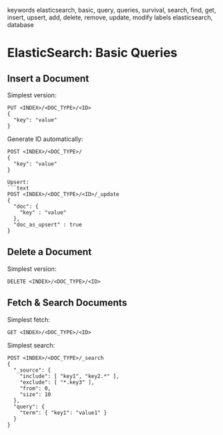 keywords elasticsearch, basic, query, queries, survival, search, find, get, insert, upsert, add, delete, remove, update, modify
labels elasticsearch, database

# ElasticSearch: Basic Queries
## Insert a Document
Simplest version:
```text
PUT <INDEX>/<DOC_TYPE>/<ID>
{
  "key": "value"
}
```

Generate ID automatically:
```text
POST <INDEX>/<DOC_TYPE>/
{
  "key": "value"
}

Upsert:
```text
POST <INDEX>/<DOC_TYPE>/<ID>/_update
{
  "doc": {
    "key" : "value"
  },
  "doc_as_upsert" : true
}
```

## Delete a Document
Simplest version:
```text
DELETE <INDEX>/<DOC_TYPE>/<ID>
```

## Fetch & Search Documents
Simplest fetch:
```text
GET <INDEX>/<DOC_TYPE>/<ID>
```

Simplest search:
```text
POST <INDEX>/<DOC_TYPE>/_search
{
  "_source": {
    "include": [ "key1", "key2.*" ],
    "exclude": [ "*.key3" ],
    "from": 0,
    "size": 10
  },
  "query": {
    "term": { "key1": "value1" }
  }
}
```
